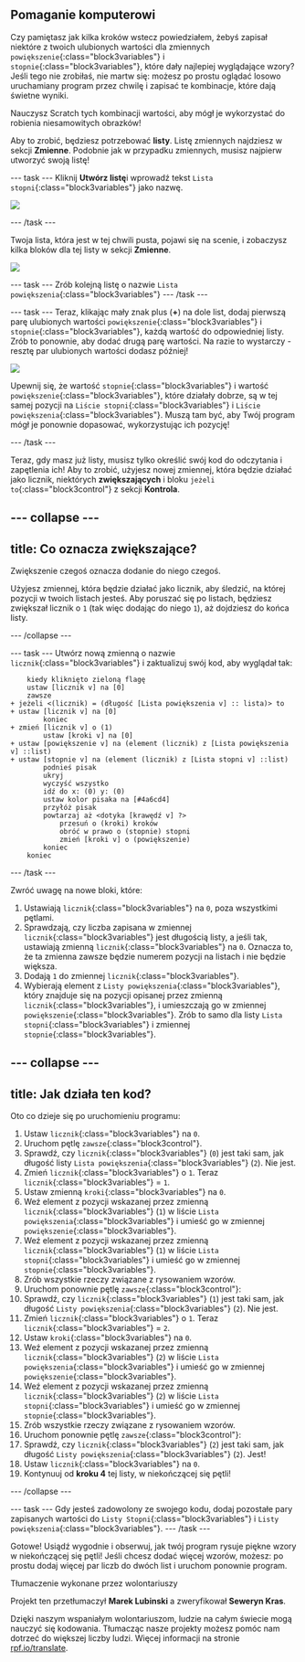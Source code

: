 ## Pomaganie komputerowi

Czy pamiętasz jak kilka kroków wstecz powiedziałem, żebyś zapisał niektóre z twoich ulubionych wartości dla zmiennych `powiększenie`{:class="block3variables"} i `stopnie`{:class="block3variables"}, które dały najlepiej wyglądające wzory? Jeśli tego nie zrobiłaś, nie martw się: możesz po prostu oglądać losowo uruchamiany program przez chwilę i zapisać te kombinacje, które dają świetne wyniki.

Nauczysz Scratch tych kombinacji wartości, aby mógł je wykorzystać do robienia niesamowitych obrazków!

Aby to zrobić, będziesz potrzebować **listy**. Listę zmiennych najdziesz w sekcji **Zmienne**. Podobnie jak w przypadku zmiennych, musisz najpierw utworzyć swoją listę!

--- task --- Kliknij **Utwórz listę**i wprowadź tekst `Lista stopni`{:class="block3variables"} jako nazwę.

![](images/makeAList.png)

--- /task ---

Twoja lista, która jest w tej chwili pusta, pojawi się na scenie, i zobaczysz kilka bloków dla tej listy w sekcji **Zmienne**.

![](images/listBlocks.png)

--- task --- Zrób kolejną listę o nazwie `Lista powiększenia`{:class="block3variables"} --- /task ---

--- task --- Teraz, klikając mały znak plus (**+**) na dole list, dodaj pierwszą parę ulubionych wartości `powiększenie`{:class="block3variables"} i `stopnie`{:class="block3variables"}, każdą wartość do odpowiedniej listy. Zrób to ponownie, aby dodać drugą parę wartości. Na razie to wystarczy - resztę par ulubionych wartości dodasz później!

![](images/helping2.png)

Upewnij się, że wartość `stopnie`{:class="block3variables"} i wartość `powiększenie`{:class="block3variables"}, które działały dobrze, są w tej samej pozycji na `Liście stopni`{:class="block3variables"} i `Liście powiększenia`{:class="block3variables"}. Muszą tam być, aby Twój program mógł je ponownie dopasować, wykorzystując ich pozycję!

--- /task ---

Teraz, gdy masz już listy, musisz tylko określić swój kod do odczytania i zapętlenia ich! Aby to zrobić, użyjesz nowej zmiennej, która będzie działać jako licznik, niektórych **zwiększających** i bloku `jeżeli to`{:class="block3control"} z sekcji **Kontrola**.

--- collapse ---
---
title: Co oznacza zwiększające?
---

Zwiększenie czegoś oznacza dodanie do niego czegoś.

Użyjesz zmiennej, która będzie działać jako licznik, aby śledzić, na której pozycji w twoich listach jesteś. Aby poruszać się po listach, będziesz zwiększał licznik o `1` (tak więc dodając do niego `1`), aż dojdziesz do końca listy.

--- /collapse ---

--- task --- Utwórz nową zmienną o nazwie `licznik`{:class="block3variables"} i zaktualizuj swój kod, aby wyglądał tak:

```blocks3
    kiedy kliknięto zieloną flagę
    ustaw [licznik v] na [0]
    zawsze 
+ jeżeli <(licznik) = (długość [Lista powiększenia v] :: lista)> to 
+ ustaw [licznik v] na [0]
        koniec
+ zmień [licznik v] o (1)
        ustaw [kroki v] na [0]
+ ustaw [powiększenie v] na (element (licznik) z [Lista powiększenia v] ::list)
+ ustaw [stopnie v] na (element (licznik) z [Lista stopni v] ::list)
        podnieś pisak
        ukryj
        wyczyść wszystko
        idź do x: (0) y: (0)
        ustaw kolor pisaka na [#4a6cd4]
        przyłóż pisak
        powtarzaj aż <dotyka [krawędź v] ?> 
            przesuń o (kroki) kroków
            obróć w prawo o (stopnie) stopni
            zmień [kroki v] o (powiększenie)
        koniec
    koniec
```

--- /task ---

Zwróć uwagę na nowe bloki, które:

1. Ustawiają `licznik`{:class="block3variables"} na `0`, poza wszystkimi pętlami.
2. Sprawdzają, czy liczba zapisana w zmiennej `licznik`{:class="block3variables"} jest długością listy, a jeśli tak, ustawiają zmienną `licznik`{:class="block3variables"} na `0`. Oznacza to, że ta zmienna zawsze będzie numerem pozycji na listach i nie będzie większa.
3. Dodają `1` do zmiennej `licznik`{:class="block3variables"}.
4. Wybierają element z `Listy powiększenia`{:class="block3variables"}, który znajduje się na pozycji opisanej przez zmienną `licznik`{:class="block3variables"}, i umieszczają go w zmiennej `powiększenie`{:class="block3variables"}. Zrób to samo dla listy `Lista stopni`{:class="block3variables"} i zmiennej `stopnie`{:class="block3variables"}.

--- collapse ---
---
title: Jak działa ten kod?
---

Oto co dzieje się po uruchomieniu programu:

1. Ustaw `licznik`{:class="block3variables"} na `0`.
2. Uruchom pętlę `zawsze`{:class="block3control"}.
3. Sprawdź, czy `licznik`{:class="block3variables"} (`0`) jest taki sam, jak długość listy `Lista powiększenia`{:class="block3variables"} (`2`). Nie jest.
4. Zmień `licznik`{:class="block3variables"} o `1`. Teraz `licznik`{:class="block3variables"} = `1`.
5. Ustaw zmienną `kroki`{:class="block3variables"} na `0`.
6. Weź element z pozycji wskazanej przez zmienną `licznik`{:class="block3variables"} (`1`) w liście `Lista powiększenia`{:class="block3variables"} i umieść go w zmiennej `powiększenie`{:class="block3variables"}.
7. Weź element z pozycji wskazanej przez zmienną `licznik`{:class="block3variables"} (`1`) w liście `Lista stopni`{:class="block3variables"} i umieść go w zmiennej `stopnie`{:class="block3variables"}.
8. Zrób wszystkie rzeczy związane z rysowaniem wzorów.
9. Uruchom ponownie pętlę `zawsze`{:class="block3control"}:
10. Sprawdź, czy `licznik`{:class="block3variables"} (`1`) jest taki sam, jak długość `Listy powiększenia`{:class="block3variables"} (`2`). Nie jest.
11. Zmień `licznik`{:class="block3variables"} o `1`. Teraz `licznik`{:class="block3variables"} = `2`.
12. Ustaw `kroki`{:class="block3variables"} na `0`.
13. Weź element z pozycji wskazanej przez zmienną `licznik`{:class="block3variables"} (`2`) w liście `Lista powiększenia`{:class="block3variables"} i umieść go w zmiennej `powiększenie`{:class="block3variables"}.
14. Weź element z pozycji wskazanej przez zmienną `licznik`{:class="block3variables"} (`2`) w liście `Lista stopni`{:class="block3variables"} i umieść go w zmiennej `stopnie`{:class="block3variables"}.
15. Zrób wszystkie rzeczy związane z rysowaniem wzorów.
16. Uruchom ponownie pętlę `zawsze`{:class="block3control"}:
17. Sprawdź, czy `licznik`{:class="block3variables"} (`2`) jest taki sam, jak długość `Listy powiększenia`{:class="block3variables"} (`2`). Jest!
18. Ustaw `licznik`{:class="block3variables"} na `0`.
19. Kontynuuj od **kroku 4** tej listy, w niekończącej się pętli!

--- /collapse ---

--- task --- Gdy jesteś zadowolony ze swojego kodu, dodaj pozostałe pary zapisanych wartości do `Listy Stopni`{:class="block3variables"} i `Listy powiększenia`{:class="block3variables"}. --- /task ---

Gotowe! Usiądź wygodnie i obserwuj, jak twój program rysuje piękne wzory w niekończącej się pętli! Jeśli chcesz dodać więcej wzorów, możesz: po prostu dodaj więcej par liczb do dwóch list i uruchom ponownie program.


Tłumaczenie wykonane przez wolontariuszy

Projekt ten przetłumaczył **Marek Lubinski** a zweryfikował **Seweryn Kras**.

Dzięki naszym wspaniałym wolontariuszom, ludzie na całym świecie mogą nauczyć się kodowania. Tłumacząc nasze projekty możesz pomóc nam dotrzeć do większej liczby ludzi. Więcej informacji na stronie [rpf.io/translate](https://rpf.io/translate).